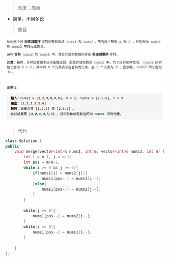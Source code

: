 > 难度：简单
- 简单，不用多说

> 题目
<div align="center" style="zoom:80%"><img src="./pic/88-1.png"></div>

> 代码
```cpp
class Solution {
public:
    void merge(vector<int>& nums1, int m, vector<int>& nums2, int n) {
        int i = m-1, j = n-1;
        int pos = m+n-1;
        while(i >= 0 && j >= 0){
            if(nums1[i] > nums2[j]){
                nums1[pos--] = nums1[i--];
            }else{
                nums1[pos--] = nums2[j--];
            }
        }

        while(j >= 0){
            nums1[pos--] = nums2[j--];
        }
        while(i >= 0){
            nums1[pos--] = nums1[i--];
        }

    }
};

```